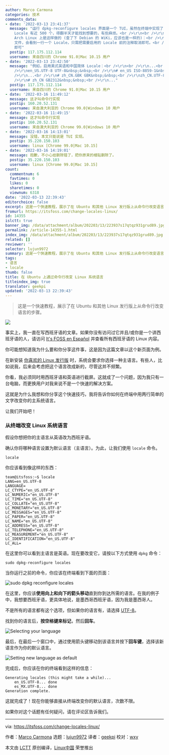 ```yaml
---
author: Marco Carmona
categories: 技术
comments_data:
- date: '2022-03-13 23:41:37'
  message: "运行 dpkg-reconfigure locales 界面是一个 TUI，虽然在终端中实现了 GUI 的味道，但不能用鼠标、没有搜索功能。而且
    Locale 有近 500 个，得翻半天才能找到想要的，有些麻烦。<br />\r\n<br />\r\n所以，还有一个手动编辑的方法，这样能用编辑器的搜索功能。至少
    Arch Linux 上是这样做的 (查了下 Debian 的 WiKi，应该也是一样的)：<br />\r\n<br />\r\n1. 编辑 /etc/locale.gen
    文件，会看到一行一个 Locale，只需把需要启用的 Locale 前的注释取消即可。<br />\r\n2. 运行 locale-gen 命令生成 Locale
    即可"
  postip: 117.175.112.114
  username: 来自四川的 Chrome 91.0|Mac 10.15 用户
- date: '2022-03-13 23:42:50'
  message: "例如，启用美式英语和中国简体 Locale：<br />\r\n<br />\r\n...<br />\r\n# en_SG ISO-8859-1&nbsp;&nbsp;<br
    />\r\nen_US.UTF-8 UTF-8&nbsp;&nbsp;<br />\r\n# en_US ISO-8859-1&nbsp;&nbsp;<br
    />\r\n...<br />\r\n# zh_CN.GBK GBK&nbsp;&nbsp;<br />\r\nzh_CN.UTF-8 UTF-8&nbsp;&nbsp;<br
    />\r\n# zh_CN GB2312&nbsp;&nbsp;<br />\r\n..."
  postip: 117.175.112.114
  username: 来自四川的 Chrome 91.0|Mac 10.15 用户
- date: '2022-03-16 11:49:12'
  message: 这才叫命令行实现
  postip: 160.20.52.131
  username: 来自澳大利亚的 Chrome 99.0|Windows 10 用户
- date: '2022-03-16 11:49:15'
  message: 这才叫命令行实现
  postip: 160.20.52.131
  username: 来自澳大利亚的 Chrome 99.0|Windows 10 用户
- date: '2022-03-16 14:13:01'
  message: 没错，本文只能说是 TUI 实现。
  postip: 35.220.150.103
  username: linux [Chrome 99.0|Mac 10.15]
- date: '2022-03-16 14:19:01'
  message: 抱歉，不小心给删除错了，把你原来的楼贴删除了。
  postip: 35.220.150.103
  username: linux [Chrome 99.0|Mac 10.15]
count:
  commentnum: 6
  favtimes: 0
  likes: 0
  sharetimes: 0
  viewnum: 6318
date: '2022-03-13 22:39:43'
editorchoice: false
excerpt: 这是一个快速教程，展示了在 Ubuntu 和其他 Linux 发行版上从命令行改变语言的步骤。
fromurl: https://itsfoss.com/change-locales-linux/
id: 14355
islctt: true
banner_img: /data/attachment/album/202203/13/223937s17qtqz931grud89.jpg
permalink: /article-14355-1.html
index_img: /data/attachment/album/202203/13/223937s17qtqz931grud89.jpg.thumb.jpg
related: []
reviewer: ''
selector: lujun9972
summary: 这是一个快速教程，展示了在 Ubuntu 和其他 Linux 发行版上从命令行改变语言的步骤。
tags:
- 语言
- locale
thumb: false
title: 在 Ubuntu 上通过命令行改变 Linux 系统语言
titleindex_img: true
translator: geekpi
updated: '2022-03-13 22:39:43'
---
```



> 
> 这是一个快速教程，展示了在 Ubuntu 和其他 Linux 发行版上从命令行改变语言的步骤。
> 
> 
> 


![](/data/attachment/album/202203/13/223937s17qtqz931grud89.jpg)


事实上，我一直在写西班牙语的文章。如果你没有访问过它并且/或你是一个讲西班牙语的人，请访问 [It's FOSS en Español](https://es.itsfoss.com/) 并查看所有西班牙语的 Linux 内容。


你可能想知道我为什么要和你分享这件事，这是因为这篇文章以这个新页面为例。


在新安装 [你喜欢的 Linux 发行版](https://itsfoss.com/best-linux-beginners/) 时，系统会要求你选择一种主语言。有些人，比如说我，后来会考虑把这个语言改成新的，尽管这并不频繁。


你看，我必须同时用西班牙语和英语进行截屏。这就成了一个问题，因为我只有一台电脑，而更换用户对我来说不是一个快速的解决方案。


这就是为什么我想和你分享这个快速技巧，我将告诉你如何在终端中用两行简单的文字改变你的主系统语言。


让我们开始吧！


### 从终端改变 Linux 系统语言


假设你想把你的主语言从英语改为西班牙语。


确认你将哪种语言设置为默认语言（主语言）。为此，让我们使用 `locale` 命令。



```
locale

```

你应该看到像这样的东西：



```
team@itsfoss:~$ locale
LANG=en_US.UTF-8
LANGUAGE=
LC_CTYPE="en_US.UTF-8"
LC_NUMERIC="en_US.UTF-8"
LC_TIME="en_US.UTF-8"
LC_COLLATE="en_US.UTF-8"
LC_MONETARY="en_US.UTF-8"
LC_MESSAGES="en_US.UTF-8"
LC_PAPER="en_US.UTF-8"
LC_NAME="en_US.UTF-8"
LC_ADDRESS="en_US.UTF-8"
LC_TELEPHONE="en_US.UTF-8"
LC_MEASUREMENT="en_US.UTF-8"
LC_IDENTIFICATION="en_US.UTF-8"
LC_ALL=

```

在这里你可以看到主语言是英语。现在要改变它，请按以下方式使用 `dpkg` 命令：



```
sudo dpkg-reconfigure locales

```

当你运行之前的命令，你应该在终端看到下面的页面：


![sudo dpkg reconfigure locales](/data/attachment/album/202203/13/223944kfhxblxa1ih3b8vv.png)


在这里，你应该**使用向上和向下的箭头移动**直到你到达所需的语言。在我的例子中，我想要西班牙语，更具体地说，是墨西哥西班牙语，因为我是墨西哥人。


不是所有的语言都有这个选项，但如果你的语言有，请选择 [UTF-8](https://en.wikipedia.org/wiki/UTF-8)。


找到你的语言后，**按空格键来标记**，然后**回车**。


![Selecting your language](/data/attachment/album/202203/13/223944uk6y7dk9hicek7m0.png)


最后，在最后一个窗口中，通过使用箭头键移动到该语言并按下**回车键**，选择该新语言作为你的默认语言。


![Setting new language as default](/data/attachment/album/202203/13/223944ul2qcevy2iivhzkl.png)


完成后，你应该在你的终端看到这样的信息：



```
Generating locales (this might take a while)...
    en_US.UTF-8... done
    es_MX.UTF-8... done
Generation complete.

```

这就完成了！现在你能够直接从终端改变你的默认语言，次数不限。


如果你对这个话题有任何疑问，请在评论区告诉我们。




---


via: <https://itsfoss.com/change-locales-linux/>


作者：[Marco Carmona](https://itsfoss.com/author/marco/) 选题：[lujun9972](https://github.com/lujun9972) 译者：[geekpi](https://github.com/geekpi) 校对：[wxy](https://github.com/wxy)


本文由 [LCTT](https://github.com/LCTT/TranslateProject) 原创编译，[Linux中国](https://linux.cn/) 荣誉推出